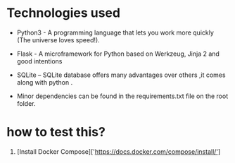# Technologies used

* Python3 - A programming language that lets you work more quickly (The universe loves speed!).

* Flask - A microframework for Python based on Werkzeug, Jinja 2 and good intentions

* SQLite – SQLite database offers many advantages over others ,it comes along with python .

* Minor dependencies can be found in the requirements.txt file on the root folder.

# how to test this?
 
 1. [Install Docker Compose]['https://docs.docker.com/compose/install/']
  


